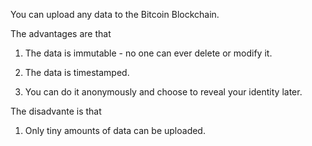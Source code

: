 You can upload any data to the Bitcoin Blockchain.

The advantages are that

1) The data is immutable - no one can ever delete or modify it.

2) The data is timestamped.

3) You can do it anonymously and choose to reveal your identity later.

The disadvante is that

1) Only tiny amounts of data can be uploaded.
